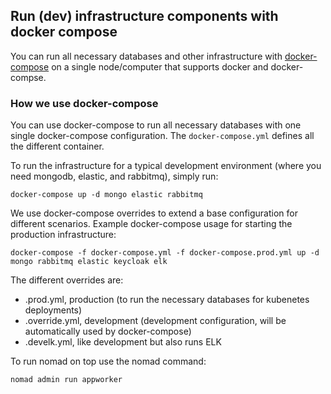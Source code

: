 ## Run (dev) infrastructure components with docker compose

You can run all necessary databases and other infrastructure with [docker-compose](https://docs.docker.com/compose/)
on a single node/computer that supports docker and docker-compse.

### How we use docker-compose

You can use docker-compose to run all necessary databases with one single docker-compose configuration.
 The `docker-compose.yml` defines all the different container.

To run the infrastructure for a typical development environment (where you need mongodb,
elastic, and rabbitmq), simply run:

```
docker-compose up -d mongo elastic rabbitmq
```

We use docker-compose overrides to extend a base configuration for different scenarios.
Example docker-compose usage for starting the production infrastructure:

```
docker-compose -f docker-compose.yml -f docker-compose.prod.yml up -d mongo rabbitmq elastic keycloak elk
```

The different overrides are:
- .prod.yml, production (to run the necessary databases for kubenetes deployments)
- .override.yml, development (development configuration, will be automatically used by docker-compose)
- .develk.yml, like development but also runs ELK

To run nomad on top use the nomad command:

```
nomad admin run appworker
```
